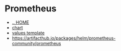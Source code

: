 # Prometheus

- [.. HOME](../../../README.md)
- [chart](../../../charts/prometheus/README.md)
- [values template](prometheus.tpl)
- https://artifacthub.io/packages/helm/prometheus-community/prometheus
